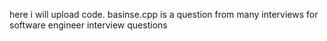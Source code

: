 here i will upload code.
basinse.cpp is a question from many interviews for software engineer interview questions